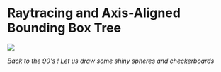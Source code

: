# Raytracing and Axis-Aligned Bounding Box Tree

![](Raytrace.gif)

_Back to the 90's ! Let us draw some shiny spheres and checkerboards_

